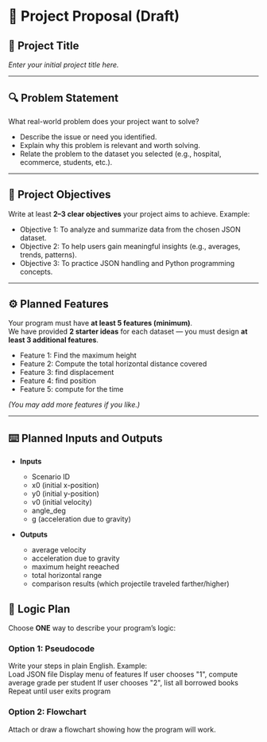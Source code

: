 # 📌 Project Proposal (Draft)

## 📝 Project Title 
*Enter your initial project title here.*  

---

## 🔍 Problem Statement  
What real-world problem does your project want to solve?  
- Describe the issue or need you identified.  
- Explain why this problem is relevant and worth solving.  
- Relate the problem to the dataset you selected (e.g., hospital, ecommerce, students, etc.).  

---

## 🎯 Project Objectives  
Write at least **2–3 clear objectives** your project aims to achieve. Example:  
- Objective 1: To analyze and summarize data from the chosen JSON dataset.  
- Objective 2: To help users gain meaningful insights (e.g., averages, trends, patterns).  
- Objective 3: To practice JSON handling and Python programming concepts.  

---

## ⚙️ Planned Features  
Your program must have **at least 5 features (minimum)**.  
We have provided **2 starter ideas** for each dataset — you must design **at least 3 additional features**.  

- Feature 1: Find the maximum height
- Feature 2: Compute the total horizontal distance covered
- Feature 3: find displacement
- Feature 4: find position
- Feature 5: compute for the time

*(You may add more features if you like.)*  

---

## ⌨️ Planned Inputs and Outputs  

- **Inputs**  
  - Scenario ID
  - x0 (initial x-position)
  - y0 (initial y-position)
  - v0 (initial velocity)
  - angle_deg
  - g (acceleration due to gravity)
    
- **Outputs**  
  - average velocity
  - acceleration due to gravity
  - maximum height reeached
  - total horizontal range
  - comparison results (which projectile traveled farther/higher)

## 🧠 Logic Plan  
Choose **ONE** way to describe your program’s logic:  

### Option 1: Pseudocode  
Write your steps in plain English. Example:  
Load JSON file
Display menu of features
If user chooses "1", compute average grade per student
If user chooses "2", list all borrowed books
Repeat until user exits program


### Option 2: Flowchart  
Attach or draw a flowchart showing how the program will work.  

